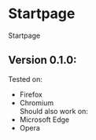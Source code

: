 # Startpage
Startpage<br>
## Version 0.1.0: <br>
Tested on: <br>
- Firefox <br>
- Chromium <br>
Should also work on: <br>
- Microsoft Edge <br>
- Opera <br>
